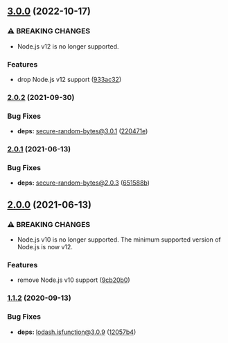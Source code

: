 ## [3.0.0](https://github.com/KenanY/find-prime/compare/2.0.2...3.0.0) (2022-10-17)


### ⚠ BREAKING CHANGES

* Node.js v12 is no longer supported.

### Features

* drop Node.js v12 support ([933ac32](https://github.com/KenanY/find-prime/commit/933ac32850ab45785765dbcec23bb190b5838430))

### [2.0.2](https://github.com/KenanY/find-prime/compare/2.0.1...2.0.2) (2021-09-30)


### Bug Fixes

* **deps:** secure-random-bytes@3.0.1 ([220471e](https://github.com/KenanY/find-prime/commit/220471ead0b75a761e0aabe77382251c004bec1e))

### [2.0.1](https://github.com/KenanY/find-prime/compare/2.0.0...2.0.1) (2021-06-13)


### Bug Fixes

* **deps:** secure-random-bytes@2.0.3 ([651588b](https://github.com/KenanY/find-prime/commit/651588b769bb39dc8d7cf76083afa1abec6e17c5))

## [2.0.0](https://github.com/KenanY/find-prime/compare/1.1.2...2.0.0) (2021-06-13)


### ⚠ BREAKING CHANGES

* Node.js v10 is no longer supported. The minimum
supported version of Node.js is now v12.

### Features

* remove Node.js v10 support ([9cb20b0](https://github.com/KenanY/find-prime/commit/9cb20b0d5d934d08ef06a4467fe8c0ad9fe65574))

### [1.1.2](https://github.com/KenanY/find-prime/compare/1.1.1...1.1.2) (2020-09-13)


### Bug Fixes

* **deps:** lodash.isfunction@3.0.9 ([12057b4](https://github.com/KenanY/find-prime/commit/12057b4679fe288b8cf2d3e25695de41e34b0f6a))
